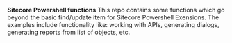 **Sitecore Powershell functions**
This repo contains some functions which go beyond the basic find/update item for Sitecore Powershell Exensions.
The examples include functionality like: working with APIs, generating dialogs, generating reports from list of objects, etc.
